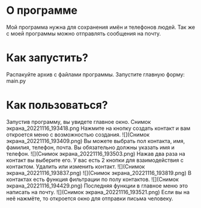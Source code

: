 # О программе
Мой программа нужна для сохранения имён и телефонов людей. Так же с моей программы можно отправлять сообщения на почту.

# Как запустить?
Распакуйте архив с файлами программы. Запустите главную форму: main.py

# Как пользоваться?
Запустив программу, вы увидете главное окно.
Снимок экрана_20221116_193418.png
Нажмите на кнопку создать контакт и вам откроется меню с возможностью создания.
![](Снимок экрана_20221116_193409.png)
Вы можете выбрать пол контакта, имя, фамилия, телефон, почта.
Вы обязательно должны указать имя и телефон.
![](Снимок экрана_20221116_193503.png)
Нажав два раза на контакт вы выберите его.
У вас есть 2 кнопки для взаимодействия с контактом. Удалить или изменить контакт.
![](Снимок экрана_20221116_193837.png)
![](Снимок экрана_20221116_193819.png)
В контактах есть функция фильтрации по полу контактов.
![](Снимок экрана_20221116_194429.png)
Последняя функции в главное меню это написать на почту.
![](Снимок экрана_20221116_193521.png)
Если вы на неё нажмёте,
то откроется окно для отправки письма человеку.
